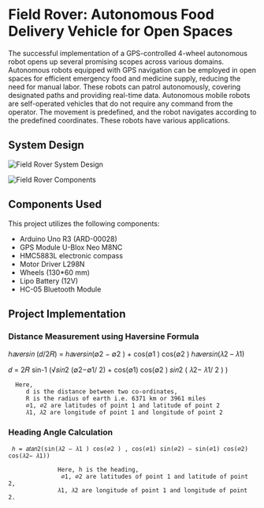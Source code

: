 # Field Rover: Autonomous Food Delivery Vehicle for Open Spaces

The successful implementation of a GPS-controlled 4-wheel autonomous robot opens up several promising scopes across various domains. Autonomous robots equipped with GPS navigation can be employed in open spaces for efficient emergency food and medicine supply, reducing the need for manual labor. These robots can patrol autonomously, covering designated paths and providing real-time data. Autonomous mobile robots are self-operated vehicles that do not require any command from the operator. The movement is predefined, and the robot navigates according to the predefined coordinates. These robots have various applications.

## System Design

![Field Rover System Design](https://github.com/sunzidulislam/Autonomous-CAR-System-project-/assets/60359567/bb462654-4530-4a67-8d2f-fc3a1c9a0dc7)

![Field Rover Components](https://github.com/sunzidulislam/Autonomous-CAR-System-project-/assets/60359567/c899c367-e31d-475c-a2aa-10d883bd754b)

## Components Used

This project utilizes the following components:

- Arduino Uno R3 (ARD-00028)
- GPS Module U-Blox Neo M8NC
- HMC5883L electronic compass
- Motor Driver L298N
- Wheels (130*60 mm)
- Lipo Battery (12V)
- HC-05 Bluetooth Module

## Project Implementation

### Distance Measurement using Haversine Formula

   ℎ𝑎𝑣𝑒𝑟𝑠𝑖𝑛 (𝑑/2𝑅) = ℎ𝑎𝑣𝑒𝑟𝑠𝑖𝑛(∅2 − ∅2 ) + cos(∅1 ) cos(∅2 ) ℎ𝑎𝑣𝑒𝑟𝑠𝑖𝑛(𝜆2 – 𝜆1)
   
   𝑑 = 2𝑅 sin-1 (√𝑠𝑖𝑛2 (∅2−∅1/ 2) + cos(∅1) cos(∅2 ) 𝑠𝑖𝑛2 ( 𝜆2− 𝜆1/ 2 ) ) 
   
      Here,
         d is the distance between two co-ordinates, 
         R is the radius of earth i.e. 6371 km or 3961 miles
         ∅1, ∅2 are latitudes of point 1 and latitude of point 2 
         𝜆1, 𝜆2 are longitude of point 1 and longitude of point 2 

### Heading Angle Calculation

     ℎ = 𝑎𝑡𝑎𝑛2(sin(𝜆2 – 𝜆1 ) cos(∅2 ) , cos(∅1) sin(∅2) − sin(∅1) cos(∅2) cos(𝜆2− 𝜆1))
  
                  Here, h is the heading, 
                   ∅1, ∅2 are latitudes of point 1 and latitude of point 2,
                  𝜆1, 𝜆2 are longitude of point 1 and longitude of point 2. 
